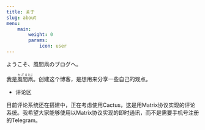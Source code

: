 ```yaml
---
title: 关于
slug: about
menu:
    main: 
        weight: 0
        params:
            icon: user
---
```


ようこそ、風間凧のブログへ。

我是<ruby>風間<rt>かざま</rt></ruby><ruby>凧<rt>たこ</rt></ruby>。创建这个博客，是想用来分享一些自己的观点。

- 评论区

目前评论系统还在搭建中，正在考虑使用Cactus，这是用Matrix协议实现的评论系统。我希望大家能够使用以Matrix协议实现的即时通讯，而不是需要手机号注册的Telegram。

